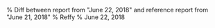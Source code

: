 % Diff between report from "June 22, 2018" and reference report from "June 21, 2018"
% Reffy
% June 22, 2018

